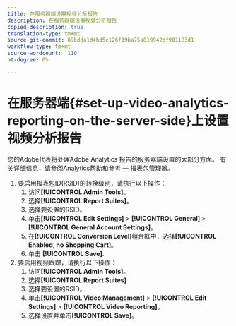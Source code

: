 ```yaml
---
title: 在服务器端设置视频分析报告
description: 在服务器端设置视频分析报告
copied-description: true
translation-type: tm+mt
source-git-commit: 89bdda1d4bd5c126f19ba75a819942df901183d1
workflow-type: tm+mt
source-wordcount: '110'
ht-degree: 0%

---
```



# 在服务器端{#set-up-video-analytics-reporting-on-the-server-side}上设置视频分析报告

您的Adobe代表将处理Adobe Analytics 报告的服务器端设置的大部分方面。 有关详细信息，请参阅[Analytics帮助和参考 — 报表包管理器](https://microsite.omniture.com/t2/help/en_US/reference/#Report_Suite_Manager)。
1. 要启用报表包ID(RSID)的转换级别，请执行以下操作：
   1. 访问&#x200B;**[!UICONTROL Admin Tools]**。
   1. 选择&#x200B;**[!UICONTROL Report Suites]**。
   1. 选择要设置的RSID。
   1. 单击&#x200B;**[!UICONTROL Edit Settings]** > **[!UICONTROL General]** > **[!UICONTROL General Account Settings]**。
   1. 在&#x200B;**[!UICONTROL Conversion Level]**&#x200B;组合框中，选择&#x200B;**[!UICONTROL Enabled, no Shopping Cart]**。
   1. 单击 **[!UICONTROL Save]**.
1. 要启用视频跟踪，请执行以下操作：
   1. 访问&#x200B;**[!UICONTROL Admin Tools]**。
   1. 选择&#x200B;**[!UICONTROL Report Suites]**
   1. 选择要设置的RSID。
   1. 单击&#x200B;**[!UICONTROL Video Management]** > **[!UICONTROL Edit Settings]** > **[!UICONTROL Video Reporting]**。
   1. 选择设置并单击&#x200B;**[!UICONTROL Save]**。